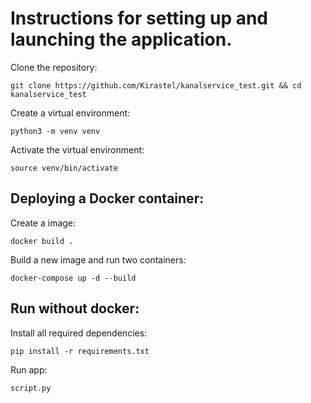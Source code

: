 # Instructions for setting up and launching the application.

Clone the repository: 
```
git clone https://github.com/Kirastel/kanalservice_test.git && cd kanalservice_test
```
Create a virtual environment: 
```
python3 -m venv venv
```
Activate the virtual environment: 
```
source venv/bin/activate
```
## Deploying a Docker container: 
Create a image:
```
docker build .
```

Build a new image and run two containers:
```
docker-compose up -d --build
```

## Run without docker:
Install all required dependencies:
```
pip install -r requirements.txt
```

Run app:
```
script.py
```


